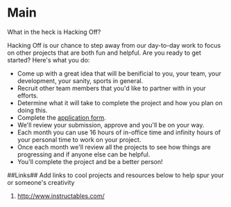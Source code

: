 # Main
What in the heck is Hacking Off?

Hacking Off is our chance to step away from our day-to-day work to focus on other projects that are both fun and helpful. 
Are you ready to get started? Here's what you do:

* Come up with a great idea that will be benificial to you, your team, your development, your sanity, sports in general.
* Recruit other team members that you'd like to partner with in your efforts.
* Determine what it will take to complete the project and how you plan on doing this.
* Complete the [application form](https://docs.google.com/a/bluesombrero.com/forms/d/1vSd841PXeXUMle4x4j-yBBRK8jo49QSIozwF-inyBeM/viewform).
* We'll review your submission, approve and you'll be on your way.
* Each month you can use 16 hours of in-office time and infinity hours of your personal time to work on your project.
* Once each month we'll review all the projects to see how things are progressing and if anyone else can be helpful.
* You'll complete the project and be a better person!

##Links##
Add links to cool projects and resources below to help spur your or someone's creativity

1. http://www.instructables.com/
